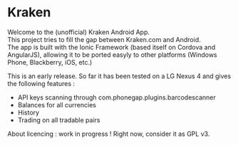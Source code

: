 # Kraken
Welcome to the (unofficial) Kraken Android App.  
This project tries to fill the gap between Kraken.com and Android.  
The app is built with the Ionic Framework (based itself on Cordova and AngularJS), allowing it to be ported easyly to other platforms (Windows Phone, Blackberry, iOS, etc.)

This is an early release. So far it has been tested on a LG Nexus 4 and gives the following features :
 - API keys scanning through com.phonegap.plugins.barcodescanner
 - Balances for all currencies
 - History
 - Trading on all tradable pairs

About licencing : work in progress ! Right now, consider it as GPL v3.
